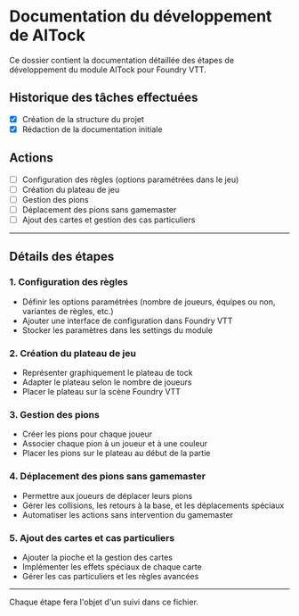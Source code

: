 # Documentation du développement de AITock

Ce dossier contient la documentation détaillée des étapes de développement du module AITock pour Foundry VTT.

## Historique des tâches effectuées

- [x] Création de la structure du projet
- [x] Rédaction de la documentation initiale

## Actions

- [ ] Configuration des règles (options paramétrées dans le jeu)
- [ ] Création du plateau de jeu
- [ ] Gestion des pions
- [ ] Déplacement des pions sans gamemaster
- [ ] Ajout des cartes et gestion des cas particuliers

---

## Détails des étapes

### 1. Configuration des règles
- Définir les options paramétrées (nombre de joueurs, équipes ou non, variantes de règles, etc.)
- Ajouter une interface de configuration dans Foundry VTT
- Stocker les paramètres dans les settings du module

### 2. Création du plateau de jeu
- Représenter graphiquement le plateau de tock
- Adapter le plateau selon le nombre de joueurs
- Placer le plateau sur la scène Foundry VTT

### 3. Gestion des pions
- Créer les pions pour chaque joueur
- Associer chaque pion à un joueur et à une couleur
- Placer les pions sur le plateau au début de la partie

### 4. Déplacement des pions sans gamemaster
- Permettre aux joueurs de déplacer leurs pions
- Gérer les collisions, les retours à la base, et les déplacements spéciaux
- Automatiser les actions sans intervention du gamemaster

### 5. Ajout des cartes et cas particuliers
- Ajouter la pioche et la gestion des cartes
- Implémenter les effets spéciaux de chaque carte
- Gérer les cas particuliers et les règles avancées

---

Chaque étape fera l'objet d'un suivi dans ce fichier.
